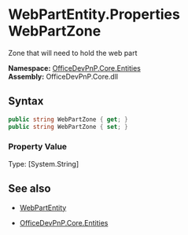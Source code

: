 # WebPartEntity.Properties WebPartZone
Zone that will need to hold the web part  

**Namespace:** [OfficeDevPnP.Core.Entities](OfficeDevPnP.Core.Entities.md)  
**Assembly:** OfficeDevPnP.Core.dll  
## Syntax
```C#
public string WebPartZone { get; }
public string WebPartZone { set; }
```

### Property Value
Type: [System.String] 

## See also
- [WebPartEntity](WebPartEntity.md) 

- [OfficeDevPnP.Core.Entities](OfficeDevPnP.Core.Entities.md)
